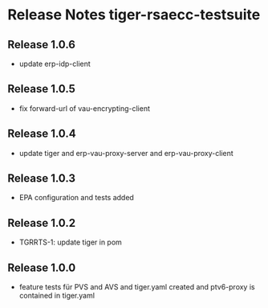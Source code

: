 # Release Notes tiger-rsaecc-testsuite

## Release 1.0.6
- update erp-idp-client

## Release 1.0.5
- fix forward-url of vau-encrypting-client

## Release 1.0.4
- update tiger and erp-vau-proxy-server and erp-vau-proxy-client

## Release 1.0.3
- EPA configuration and tests added

## Release 1.0.2
- TGRRTS-1: update tiger in pom


## Release 1.0.0
- feature tests für PVS and AVS and tiger.yaml created and ptv6-proxy is contained in tiger.yaml